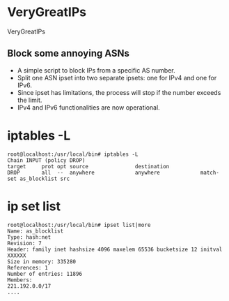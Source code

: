 # VeryGreatIPs
VeryGreatIPs
## Block some annoying ASNs
- A simple script to block IPs from a specific AS number.
- Split one ASN ipset into two separate ipsets: one for IPv4 and one for IPv6.
- Since ipset has limitations, the process will stop if the number exceeds the limit.
- IPv4 and IPv6 functionalities are now operational.

# iptables -L
```
root@localhost:/usr/local/bin# iptables -L
Chain INPUT (policy DROP)
target     prot opt source               destination
DROP       all  --  anywhere             anywhere             match-set as_blocklist src
```

# ip set list
```
root@localhost:/usr/local/bin# ipset list|more
Name: as_blocklist
Type: hash:net
Revision: 7
Header: family inet hashsize 4096 maxelem 65536 bucketsize 12 initval XXXXXX
Size in memory: 335280
References: 1
Number of entries: 11896
Members:
221.192.0.0/17
....
```
